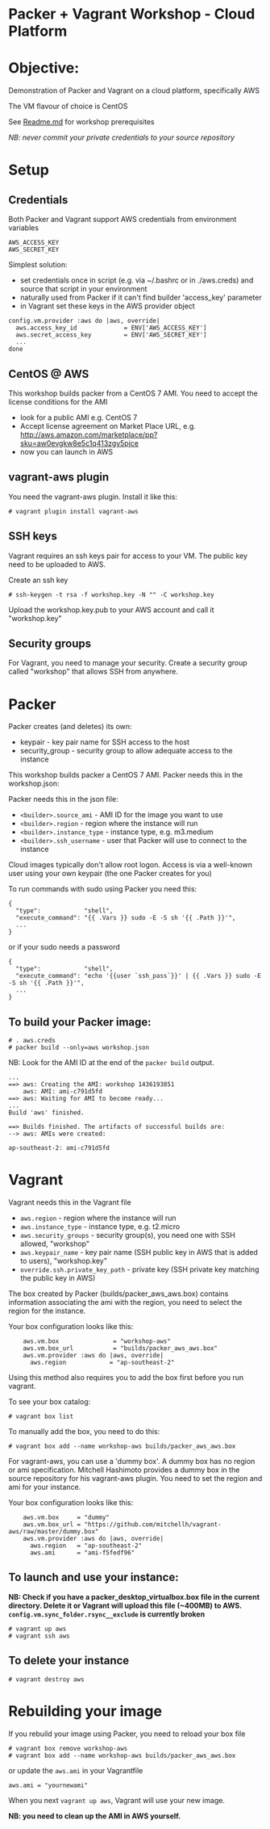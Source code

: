 Packer + Vagrant Workshop - Cloud Platform
==========================================

# Objective:

Demonstration of Packer and Vagrant on a cloud platform, specifically AWS

The VM flavour of choice is CentOS

See [Readme.md](Readme.md) for workshop prerequisites

*NB: never commit your private credentials to your source repository* 

# Setup

## Credentials
Both Packer and Vagrant support AWS credentials from environment variables
```
AWS_ACCESS_KEY
AWS_SECRET_KEY
```

Simplest solution:

* set credentials once in script (e.g. via ~/.bashrc or in ./aws.creds) and source that script in your environment
* naturally used from Packer if it can't find builder 'access_key' parameter
* in Vagrant set these keys in the AWS provider object
```
config.vm.provider :aws do |aws, override|
  aws.access_key_id             = ENV['AWS_ACCESS_KEY']
  aws.secret_access_key         = ENV['AWS_SECRET_KEY']
  ...
done
```

## CentOS @ AWS
This workshop builds packer from a CentOS 7 AMI. You need to accept the license conditions for the AMI
* look for a public AMI e.g. CentOS 7
* Accept license agreement on Market Place URL, e.g. http://aws.amazon.com/marketplace/pp?sku=aw0evgkw8e5c1q413zgy5pjce
* now you can launch in AWS

## vagrant-aws plugin
You need the vagrant-aws plugin. Install it like this:
```
# vagrant plugin install vagrant-aws
```

## SSH keys
Vagrant requires an ssh keys pair for access to your VM. The public key need to be uploaded to AWS.

Create an ssh key
```
# ssh-keygen -t rsa -f workshop.key -N "" -C workshop.key
```

Upload the workshop.key.pub to your AWS account and call it "workshop.key"


## Security groups
For Vagrant, you need to manage your security. Create a security group called "workshop" that allows SSH from anywhere.


# Packer
Packer creates (and deletes) its own:

* keypair                       - key pair name for SSH access to the host
* security_group                - security group to allow adequate access to the instance

This workshop builds packer a CentOS 7 AMI. Packer needs this in the workshop.json:

Packer needs this in the json file:

* `<builder>.source_ami`          - AMI ID for the image you want to use
* `<builder>.region`              - region where the instance will run
* `<builder>.instance_type`       - instance type, e.g. m3.medium
* `<builder>.ssh_username`        - user that Packer will use to connect to the instance

Cloud images typically don't allow root logon. Access is via a well-known user using your own keypair (the one Packer creates for you)

To run commands with sudo using Packer you need this:
```
{
  "type":            "shell",
  "execute_command": "{{ .Vars }} sudo -E -S sh '{{ .Path }}'",
  ...
}
```

or if your sudo needs a password
```
{
  "type":            "shell",
  "execute_command": "echo '{{user `ssh_pass`}}' | {{ .Vars }} sudo -E -S sh '{{ .Path }}'",
  ...
}
```

## To build your Packer image:

```
# . aws.creds
# packer build --only=aws workshop.json
```

NB: Look for the AMI ID at the end of the `packer build` output.
```
...
==> aws: Creating the AMI: workshop 1436193851
    aws: AMI: ami-c791d5fd
==> aws: Waiting for AMI to become ready...
...
Build 'aws' finished.

==> Builds finished. The artifacts of successful builds are:
--> aws: AMIs were created:

ap-southeast-2: ami-c791d5fd

```

# Vagrant
Vagrant needs this in the Vagrant file

* `aws.region`                    - region where the instance will run
* `aws.instance_type`             - instance type, e.g. t2.micro
* `aws.security_groups`           - security group(s), you need one with SSH allowed, "workshop"
* `aws.keypair_name`              - key pair name (SSH public key in AWS that is added to users), "workshop.key"
* `override.ssh.private_key_path` - private key (SSH private key matching the public key in AWS)

The box created by Packer (builds/packer_aws_aws.box) contains information associating the ami with the region, you need to select the region for the instance.

Your box configuration looks like this:
```
    aws.vm.box               = "workshop-aws"
    aws.vm.box_url           = "builds/packer_aws_aws.box"
    aws.vm.provider :aws do |aws, override|
      aws.region            = "ap-southeast-2"
```

Using this method also requires you to add the box first before you run vagrant.

To see your box catalog:
```
# vagrant box list
```

To manually add the box, you need to do this:
```
# vagrant box add --name workshop-aws builds/packer_aws_aws.box
```

For vagrant-aws, you can use a 'dummy box'. A dummy box has no region or ami specification. Mitchell Hashimoto provides a dummy box in the source repository for his vagrant-aws plugin. You need to set the region and ami for your instance.

Your box configuration looks like this:
```
    aws.vm.box     = "dummy"
    aws.vm.box_url = "https://github.com/mitchellh/vagrant-aws/raw/master/dummy.box"
    aws.vm.provider :aws do |aws, override|
      aws.region   = "ap-southeast-2"
      aws.ami      = "ami-f5fedf96"
```

## To launch and use your instance:

**NB: Check if you have a packer_desktop_virtualbox.box file in the current directory. Delete it or Vagrant will upload this file (~400MB) to AWS. `config.vm.sync_folder.rsync__exclude` is currently broken**

```
# vagrant up aws
# vagrant ssh aws
```

## To delete your instance
```
# vagrant destroy aws
```

# Rebuilding your image
If you rebuild your image using Packer, you need to reload your box file
```
# vagrant box remove workshop-aws
# vagrant box add --name workshop-aws builds/packer_aws_aws.box
```

or update the `aws.ami` in your Vagrantfile
```
aws.ami = "yournewami"
```

When you next `vagrant up aws`, Vagrant will use your new image.

**NB: you need to clean up the AMI in AWS yourself.**